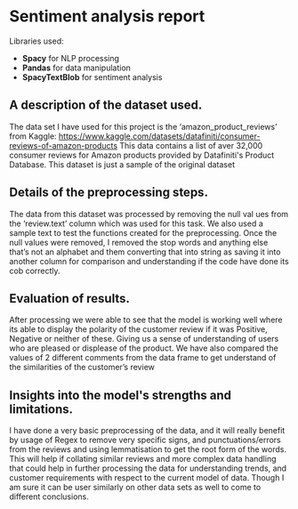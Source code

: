 # Sentiment analysis report
Libraries used: 
- **Spacy** for NLP processing
- **Pandas** for data manipulation
- **SpacyTextBlob** for sentiment analysis

## A description of the dataset used.
The data set I have used for this project is the ‘amazon_product_reviews’ from Kaggle:
https://www.kaggle.com/datasets/datafiniti/consumer-reviews-of-amazon-products
This data contains a list of aver 32,000 consumer reviews for Amazon products provided by Datafiniti's Product Database. This dataset is just a sample of the original dataset

## Details of the preprocessing steps.
The data from this dataset was processed by removing the null val ues from the ‘review.text’ column which was used for this task. We also used a sample text to test the functions created for the preprocessing.
Once the null values were removed, I removed the stop words and anything else that’s not an alphabet and them converting that into string as saving it into another column for comparison and understanding if the code have done its cob correctly.
## Evaluation of results.
After processing we were able to see that the model is working well where its able to display the polarity of the customer review if it was Positive, Negative or neither of these. Giving us a sense of understanding of users who are pleased or displease of the product.
We have also compared the values of 2 different comments from the data frame to get understand of the similarities of the customer’s review
## Insights into the model's strengths and limitations.
I have done a very basic preprocessing of the data, and it will really benefit by usage of Regex to remove very specific signs, and punctuations/errors from the reviews and using lemmatisation to get the root form of the words. This will help if collating similar reviews and more complex data handling that could help in further processing the data for understanding trends, and customer requirements with respect to the current model of data.
Though I am sure it can be user similarly on other data sets as well to come to different conclusions.
